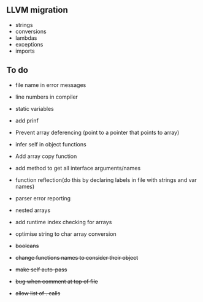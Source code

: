 ## LLVM migration

* strings
* conversions
* lambdas
* exceptions
* imports

## To do

* file name in error messages
* line numbers in compiler
* static variables
* add prinf
* Prevent array deferencing (point to a pointer that points to array)
* infer self in object functions
* Add array copy function
* add method to get all interface arguments/names
* function reflection(do this by declaring labels in file with strings and var names)
* parser error reporting
* nested arrays
* add runtime index checking for arrays
* optimise string to char array conversion

* ~~booleans~~
* ~~change functions names to consider their object~~
* ~~make self auto-pass~~
* ~~bug when comment at top of file~~
* ~~allow list of . calls~~